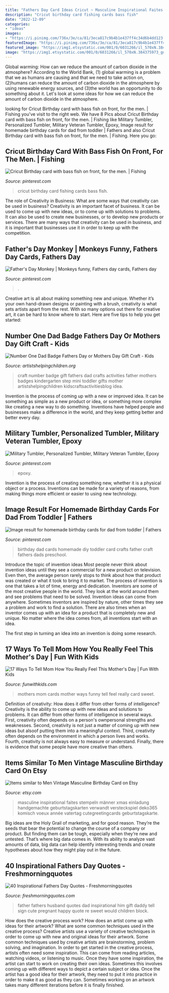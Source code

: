 ```yaml
---
title: "Fathers Day Card Ideas Cricut ~ Masculine Inspirational Faites Stempeln Männer Xmas Einladung Handgemachte Geburtstagskarten Verwandt Versteckspiel Deko365 Komisch Voeux Année Vatertag Cutegreetingcards Geburtstagskarte"
description: "Cricut birthday card fishing cards bass fish"
date: "2022-12-09"
categories:
- "ideas"
images:
- "https://i.pinimg.com/736x/3e/ca/81/3eca817c9b4b1e437ff4c34d6b4dd123.jpg"
featuredImage: "https://i.pinimg.com/736x/3e/ca/81/3eca817c9b4b1e437ff4c34d6b4dd123.jpg"
featured_image: "https://img1.etsystatic.com/001/0/6031266/il_570xN.384375973_gdwg.jpg"
image: "https://img1.etsystatic.com/001/0/6031266/il_570xN.384375973_gdwg.jpg"
---
```



Global warming: How can we reduce the amount of carbon dioxide in the atmosphere?
According to the World Bank, (1) global warming is a problem that we as humans are causing and that we need to take action on, (2)humans can reduce the amount of carbon dioxide in the atmosphere by using renewable energy sources, and (3)the world has an opportunity to do something about it. Let's look at some ideas for how we can reduce the amount of carbon dioxide in the atmosphere.

	

		
looking for Cricut Birthday card with bass fish on front, for the men. | Fishing you've visit to the right web. We have 8 Pics about Cricut Birthday card with bass fish on front, for the men. | Fishing like Military Tumbler, Personalized Tumbler, Military Veteran Tumbler, Epoxy, Image result for homemade birthday cards for dad from toddler | Fathers and also Cricut Birthday card with bass fish on front, for the men. | Fishing. Here you go:
		
    
## Cricut Birthday Card With Bass Fish On Front, For The Men. | Fishing

<img loading=lazy src="https://i.pinimg.com/736x/f0/28/77/f028776e7a5734dd9860c64c1e0b4ab3--bass-fishing-cricut.jpg" onerror="this.onerror=null;this.src='https://tse1.mm.bing.net/th?id=OIP.l1ya42oOtg_bisgslNpCCgHaLD&amp;pid=15.1';" alt="Cricut Birthday card with bass fish on front, for the men. | Fishing">

_Source: pinterest.com_

>cricut birthday card fishing cards bass fish. 

	

The role of Creativity in Business: What are some ways that creativity can be used in business?
Creativity is an important facet of business. It can be used to come up with new ideas, or to come up with solutions to problems. It can also be used to create new businesses, or to develop new products or services. There are many ways that creativity can be used in business, and it is important that businesses use it in order to keep up with the competition.

    
## Father&#039;s Day Monkey | Monkeys Funny, Fathers Day Cards, Fathers Day

<img loading=lazy src="https://i.pinimg.com/736x/2d/00/f6/2d00f62daf361f325cb99191e5124e6a--fathers-day-monkeys.jpg" onerror="this.onerror=null;this.src='https://tse4.mm.bing.net/th?id=OIP.mMnOM52CnDP1l4SELoMMYAHaLw&amp;pid=15.1';" alt="Father&#039;s Day Monkey | Monkeys funny, Fathers day cards, Fathers day">

_Source: pinterest.com_

>. 

	

Creative art is all about making something new and unique. Whether it’s your own hand-drawn designs or painting with a brush, creativity is what sets artists apart from the rest. With so many options out there for creative art, it can be hard to know where to start. Here are five tips to help you get started: 

    
## Number One Dad Badge Fathers Day Or Mothers Day Gift Craft - Kids

<img loading=lazy src="http://www.artistshelpingchildren.org/kidscraftsactivitiesblog/wp-content/uploads/2010/06/mini-DSCF3755.jpg" onerror="this.onerror=null;this.src='https://tse4.mm.bing.net/th?id=OIP.CJCUhY_IaV787euHIuJ4IAHaJ4&amp;pid=15.1';" alt="Number One Dad Badge Fathers Day or Mothers Day Gift Craft - Kids">

_Source: artistshelpingchildren.org_

>craft number badge gift fathers dad crafts activities father mothers badges kindergarten step mini toddler gifts mother artistshelpingchildren kidscraftsactivitiesblog idea. 

	

Invention is the process of coming up with a new or improved idea. It can be something as simple as a new product or idea, or something more complex like creating a new way to do something. Inventions have helped people and businesses make a difference in the world, and they keep getting better and better every day.

    
## Military Tumbler, Personalized Tumbler, Military Veteran Tumbler, Epoxy

<img loading=lazy src="https://i.pinimg.com/736x/3e/ca/81/3eca817c9b4b1e437ff4c34d6b4dd123.jpg" onerror="this.onerror=null;this.src='https://tse3.mm.bing.net/th?id=OIP.dr5xpJBxxJ9RnFhBisVE4QHaJ3&amp;pid=15.1';" alt="Military Tumbler, Personalized Tumbler, Military Veteran Tumbler, Epoxy">

_Source: pinterest.com_

>epoxy. 

	

Invention is the process of creating something new, whether it is a physical object or a process. Inventions can be made for a variety of reasons, from making things more efficient or easier to using new technology. 

    
## Image Result For Homemade Birthday Cards For Dad From Toddler | Fathers

<img loading=lazy src="https://i.pinimg.com/736x/07/7c/92/077c922af317512132b9cc05472621cc--birthday-cards-for-dad-homemade-birthday-cards.jpg" onerror="this.onerror=null;this.src='https://tse3.mm.bing.net/th?id=OIP.R5Xf18BMNuHVI6EzdWK2LgHaJ6&amp;pid=15.1';" alt="Image result for homemade birthday cards for dad from toddler | Fathers">

_Source: pinterest.com_

>birthday dad cards homemade diy toddler card crafts father craft fathers dads preschool. 

	

Introduce the topic of invention ideas
Most people never think about invention ideas until they see a commercial for a new product on television. Even then, the average person rarely stops to think about how that product was created or what it took to bring it to market. The process of invention is one that takes a lot of time, energy and dedication. Inventors are some of the most creative people in the world. They look at the world around them and see problems that need to be solved.
Invention ideas can come from anywhere. Sometimes inventors are inspired by nature, other times they see a problem and work to find a solution. There are also times when an inventor comes up with an idea for a product that is completely new and unique. No matter where the idea comes from, all inventions start with an idea.

The first step in turning an idea into an invention is doing some research.

    
## 17 Ways To Tell Mom How You Really Feel This Mother&#039;s Day | Fun With Kids

<img loading=lazy src="https://www.funwithkids.com/wp-content/uploads/2015/04/Funny-mothers-day-cards-20-640x880.jpg" onerror="this.onerror=null;this.src='https://tse2.mm.bing.net/th?id=OIP.20toJOypXN1HRDy3Nve_qQHaKL&amp;pid=15.1';" alt="17 Ways To Tell Mom How You Really Feel This Mother&#039;s Day | Fun With Kids">

_Source: funwithkids.com_

>mothers mom cards mother ways funny tell feel really card sweet. 

	

Definition of creativity: How does it differ from other forms of intelligence?
Creativity is the ability to come up with new ideas and solutions to problems. It can differ from other forms of intelligence in several ways. First, creativity often depends on a person's ownpersonal strengths and weaknesses. Second, creativity is not just a matter of coming up with new ideas but alsoof putting them into a meaningful context. Third, creativity often depends on the environment in which a person lives and works. Fourth, creativity is not always easy to measure or understand. Finally, there is evidence that some people have more creative than others.

    
## Items Similar To Men Vintage Masculine Birthday Card On Etsy

<img loading=lazy src="https://img1.etsystatic.com/001/0/6031266/il_570xN.384375973_gdwg.jpg" onerror="this.onerror=null;this.src='https://tse4.mm.bing.net/th?id=OIP.T1pSX2EvIlXg2HZndu07EAHaJ4&amp;pid=15.1';" alt="Items similar to Men Vintage Masculine Birthday Card on Etsy">

_Source: etsy.com_

>masculine inspirational faites stempeln männer xmas einladung handgemachte geburtstagskarten verwandt versteckspiel deko365 komisch voeux année vatertag cutegreetingcards geburtstagskarte. 

	

Big ideas are the Holy Grail of marketing, and for good reason. They’re the seeds that bear the potential to change the course of a company or product. But finding them can be tough, especially when they’re new and untested. That’s where big data comes in. With its ability to analyze vast amounts of data, big data can help identify interesting trends and create hypotheses about how they might play out in the future.

    
## 40 Inspirational Fathers Day Quotes - Freshmorningquotes

<img loading=lazy src="http://www.freshmorningquotes.com/wp-content/uploads/2016/02/Inspirational-Fathers-Day-Quotes-7.jpg" onerror="this.onerror=null;this.src='https://tse1.mm.bing.net/th?id=OIP.egeApMY-Qn8fNm4taRUcXwHaJ4&amp;pid=15.1';" alt="40 Inspirational Fathers Day Quotes - Freshmorningquotes">

_Source: freshmorningquotes.com_

>father fathers husband quotes dad inspirational him gift daddy tell sign cute pregnant happy quote re sweet would children block. 

	

How does the creative process work? How does an artist come up with ideas for their artwork? What are some common techniques used in the creative process?
Creative artists use a variety of creative techniques in order to come up with new and original ideas for their artwork. Some common techniques used by creative artists are brainstorming, problem solving, and imagination. In order to get started in the creative process, artists often need some inspiration. This can come from reading articles, watching videos, or listening to music. Once they have some inspiration, the artist can start to work on creating their own ideas. Sometimes this involves coming up with different ways to depict a certain subject or idea. Once the artist has a good idea for their artwork, they need to put it into practice in order to make it as good as they can. Sometimes working on an artwork takes many different iterations before it is finally finished.

